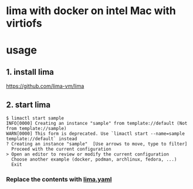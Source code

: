 # lima with docker on intel Mac with virtiofs

# usage


## 1. install lima

https://github.com/lima-vm/lima

## 2. start lima

```
$ limactl start sample
INFO[0000] Creating an instance "sample" from template://default (Not from template://sample)
WARN[0000] This form is deprecated. Use `limactl start --name=sample template://default` instead
? Creating an instance "sample"  [Use arrows to move, type to filter]
  Proceed with the current configuration
> Open an editor to review or modify the current configuration
  Choose another example (docker, podman, archlinux, fedora, ...)
  Exit
```

### Replace the contents with [lima.yaml](https://github.com/mc-ikemiryo/lima_on_intel_Mac/blob/main/lima.yaml)
